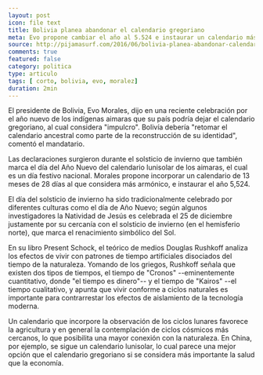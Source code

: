 ```yaml
---
layout: post
icon: file text
title: Bolivia planea abandonar el calendario gregoriano
meta: Evo propone cambiar el año al 5.524 e instaurar un calendario más conectado con la naturaleza
source: http://pijamasurf.com/2016/06/bolivia-planea-abandonar-calendario-gregoriano-y-por-que-eso-es-una-buena-idea/
comments: true
featured: false
category: politica
type: articulo
tags: [ corto, bolivia, evo, moralez]
duration: 2min
---
```


<p class="hyphenate">
	El presidente de Bolivia, Evo Morales, dijo en una reciente celebración por el año nuevo de los indígenas aimaras que su país podría dejar el calendario gregoriano, al cual considera "impulcro". Bolivía debería "retomar el calendario ancestral como parte de la reconstrucción de su identidad", comentó el mandatario.
</p>

<p class="hyphenate">Las declaraciones surgieron durante el solsticio de invierno que también marca el día del Año Nuevo del calendario lunisolar de los aimaras, el cual es un día festivo nacional. Morales propone incorporar un calendario de 13 meses de 28 días al que considera más armónico, e instaurar el año 5,524.</p>

<p class="hyphenate">
	El día del solsticio de invierno ha sido tradicionalmente celebrado por diferentes culturas como el día de Año Nuevo; según algunos investigadores la Natividad de Jesús es celebrada el 25 de diciembre justamente por su cercanía con el solsticio de invierno (en el hemisferio norte), que marca el renacimiento simbólico del Sol.
</p>

<p class="hyphenate">
	En su libro Present Schock, el teórico de medios Douglas Rushkoff analiza los efectos de vivir con patrones de tiempo artificiales disociados del tiempo de la naturaleza. Yomando de los griegos, Rushkoff señala que existen dos tipos de tiempos, el tiempo de "Cronos" --eminentemente cuantitativo, donde "el tiempo es dinero"-- y el tiempo de "Kairos" --el tiempo cualitativo, y apunta que vivir conforme a ciclos naturales es importante para contrarrestar los efectos de aislamiento de la tecnología moderna. 
</p>

<p class="hyphenate">
	Un calendario que incorpore la observación de los ciclos lunares favorece la agricultura y en general la contemplación de ciclos cósmicos más cercanos, lo que posibilita una mayor conexión con la naturaleza. En China, por ejemplo, se sigue un calendario lunisolar, lo cual parece una mejor opción que el calendario gregoriano si se considera más importante la salud que la economía.
</p>
